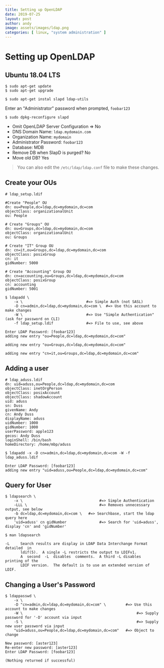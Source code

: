 ```yaml
---
title: Setting up OpenLDAP
date: 2019-07-25
layout: post
author: andy
image: assets/images/ldap.png
categories: [ linux, "system administration" ]
---
```


# Setting up OpenLDAP
## Ubuntu 18.04 LTS

    $ sudo apt-get update
    $ sudo apt-get upgrade
    
    $ sudo apt-get instal slapd ldap-utils

Enter an "Administrator" password when prompted, `foobar123`

    $ sudo dpkg-reconfigure slapd

- Omit OpenLDAP Server Configuration ⇒ No
- DNS Domain Name: `ldap.mydomain.com`
- Organization Name: `mydomain`
- Administrator Password: `foobar123`
- Database: MDB
- Remove DB when SlapD is purged? No
- Move old DB? Yes

> You can also edit the `/etc/ldap/ldap.conf` file to make these changes.

## Create your OUs

    # ldap_setup.ldif
    
    #Create "People" OU
    dn: ou=People,dc=ldap,dc=mydomain,dc=com
    objectClass: organizationalUnit
    ou: People
    
    # Create "Groups" OU
    dn: ou=Groups,dc=ldap,dc=mydomain,dc=com
    objectClass: organizationalUnit
    ou: Groups
    
    # Create "IT" Group OU
    dn: cn=it,ou=Groups,dc=ldap,dc=mydomain,dc=com
    objectClass: posixGroup
    cn: it
    gidNumber: 5000
    
    # Create "Accounting" Group OU
    dn: cn=accounting,ou=Groups,dc=ldap,dc=mydomain,dc=com
    objectClass: posixGroup
    cn: accounting
    gidNumber: 5001

    $ ldapadd \
        -x \                             #=> Simple Auth (not SASL)
        -D cn=admin,dc=ldap,dc=mydomain,dc=com \  #=> Use this account to make changes
        -W \                             #=> Use "Simple Authentication" (ask for password on CLI)
        -f ldap_setup.ldif               #=> File to use, see above
    
    Enter LDAP Password: [foobar123]
    adding new entry "ou=People,dc=ldap,dc=mydomain,dc=com"
    
    adding new entry "ou=Groups,dc=ldap,dc=mydomain,dc=com"
    
    adding new entry "cn=it,ou=Groups,dc=ldap,dc=mydomain,dc=com"

## Adding a user

    # ldap_aduss.ldif
    dn: uid=aduss,ou=People,dc=ldap,dc=mydomain,dc=com
    objectClass: inetOrgPerson
    objectClass: posixAccount
    objectClass: shadowAccount
    uid: aduss
    sn: Duss
    givenName: Andy
    cn: Andy Duss
    displayName: aduss
    uidNumber: 1000
    gidNumber: 1000
    userPassword: apple123
    gecos: Andy Duss
    loginShell: /bin/bash
    homeDirectory: /home/mbp/aduss

    $ ldapadd -x -D cn=admin,dc=ldap,dc=mydomain,dc=com -W -f ldap_aduss.ldif 
    
    Enter LDAP Password: [foobar123]
    adding new entry "uid=aduss,ou=People,dc=ldap,dc=mydomain,dc=com"

## Query for User

    $ ldapsearch \
        -x \                                   #=> Simple Authentication
        -LLL \                                 #=> Removes unnecessary output, see below
        -b dc=ldap,dc=mydomain,dc=com \   #=> Searchbase, start the ldap query here
        'uid=aduss' cn gidNumber               #=> Search for 'uid=aduss', display 'cn' and 'gidNumber'

    $ man ldapsearch
    
    -L     Search results are display in LDAP Data Interchange Format  detailed  in
           ldif(5).  A single -L restricts the output to LDIFv1.
           A  second  -L  disables  comments.  A third -L disables printing of the
           LDIF version.  The default is to use an extended version of LDIF.

## Changing a User's Password

    $ ldappasswd \
        -x \
        -D "cn=admin,dc=ldap,dc=mydomain,dc=com" \         #=> Use this account to make changes
        -W \                                                    #=> Supply password for '-D' account via input
        -S \                                                    #=> Supply new user password via input
        "uid=aduss,ou=People,dc=ldap,dc=mydomain,dc=com"   #=> Object to change
    
    New password: [aster123]
    Re-enter new password: [aster123]
    Enter LDAP Password: [foobar123]
    
    (Nothing returned if successful)
